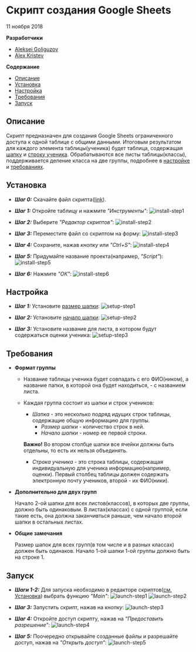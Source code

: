 # Скрипт создания Google Sheets
11 ноября 2018

**Разработчики**
* [Aleksei Goliguzov](https://github.com/MyLibh)  
* [Alex Kristev](https://github.com/kristevalex)  

**Содержание**
* [Описание](#s-About)
* [Установка](#s-Install)
* [Настройка](#s-Setup)
* [Требования](#s-Requirements)
* [Запуск](#s-Launch)

## <a name="s-About"></a> Описание

Скрипт предназначен для создания Google Sheets ограниченного доступа к одной таблице с общими данными.
Итоговым результатом для каждого элемента таблицы(ученика) будет таблица,
содержащая [шапку](#s-Requirements-Header) и [строку ученика](#s-Requirements-Student-Line).
Обрабатываются все листы таблицы(классы), поддерживается деление класса на две группы, подробнее в [настройке](#s-Setup) и [требованиях](#s-Requirements).

## <a name="s-Install"></a> Установка

* _**Шаг 0:**_ Скачайте файл скрипта([link](src/Create-and-share-sheets-to-pupils.gs)).

* _**Шаг 1:**_ Откройте таблицу и нажмите *"Инструменты"*:
	![install-step1](res/Install/Step1.png)

* _**Шаг 2:**_ Выберите *"Редактор скриптов"*:
	![install-step2](res/Install/Step2.png)

* _**Шаг 3:**_ Переместите файл со скриптом на форму:
	![install-step3](res/Install/Step3.png)

* _**Шаг 4:**_ Сохраните, нажав *кнопку* или *"Ctrl+S"*:
	![install-step4](res/Install/Step4.png)

* _**Шаг 5:**_ Придумайте название проекта(например, *"Script"*):
	![install-step5](res/Install/Step5.png)

* _**Шаг 6:**_ Нажмите *"ОК"*:
	![install-step6](res/Install/Step6.png)

## <a name="s-Setup"></a> Настройка

* _**Шаг 1:**_ Установите [размер шапки](#s-Requirements-Header):
	![setup-step1](res/Setup/Step1.png)

* _**Шаг 2:**_ Установите [начало шапки](#s-Requirements-Header):
	![setup-step2](res/Setup/Step2.png)

* _**Шаг 3:**_ Установите название для листа, в котором будут содержаться оценки ученика:
	![setup-step3](res/Setup/Step3.png)

## <a name="s-Requirements"></a> Требования

* **Формат группы**

	* Название таблицы ученика будет совпадать с его ФИО(ником), а название папки, в которой она будет находиться, - с названием листа.

	* Каждая группа состоит из шапки и строк учеников:

		<a name="s-Requirements-Header"></a>
		* *Шапка* - это несколько подряд идущих строк таблицы, содержащие общую информацию для группы.		  
			* *Размер шапки* - количество строк в ней.
			* *Начало шапки* - номер ее первой строки.

		**Важно!** Во втором столбце шапки все ячейки должны быть отдельны, то есть их нельзя объединять.

		* <a name="s-Requirements-Student-Line"></a>
		  *Строка ученика* - это строка таблицы, содержащая индивидуальную для ученика информацию(например, оценки).
		  Первый столбец таблицы должен содержать электронную почту учеников, второй - их ФИО(ники).

* **Дополнительно для двух групп**

	Начало 2-ой шапки для всех листов(классов), в которых две группы, должно быть одинаковым.
	В листах(классах) с одной группой, если такие есть, она должна заканчивться раньше, чем начало второй шапки в остальных листах.

* **Общие замечания**

	Размер шапок для всех групп(в том числе и в разных классах) должен быть одинаков.
	Начало 1-ой шапки 1-ой группы должно быть на строке 1.

## <a name="s-Launch"></a> Запуск

* _**Шаги 1-2:**_ Для запуска необходимо в редакторе скриптов([см. Установка](#s-Install)) выбрать функцию *"Main"*:
	![launch-step1](res/Launch/Step1.png)
	![launch-step2](res/Launch/Step2.png)

* _**Шаг 3:**_ Запустить скрипт, нажав на *кнопку*:
	![launch-step3](res/Launch/Step3.png)

* _**Шаг 4:**_ Откройте доступ скрипту, нажав на *"Предоставить разрешение"*:
	![launch-step4](res/Launch/Step4.png)

* _**Шаг 5:**_ Поочередно открывайте созданные файлы и разрешайте доступ, нажав на *"Открыть доступ"*:
	![launch-step5](res/Launch/Step5.png)
